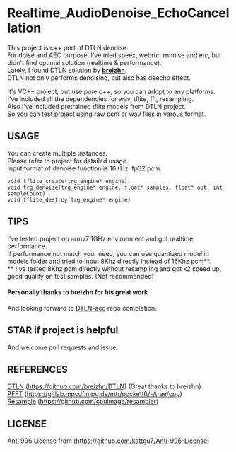 # Realtime_AudioDenoise_EchoCancellation

This project is c++ port of DTLN denoise.<br/>
For doise and AEC purpose, I've tried speex, webrtc, rnnoise and etc, but didn't find optimal solution (realtime & performance).<br/>
Lately, I found DTLN solution by [**breizhn**](https://github.com/breizhn).<br/>
DTLN not only performs denoising, but also has deecho effect.<br/>

It's VC++ project, but use pure c++, so you can adopt to any platforms.<br/>
I've included all the dependencies for wav, tflite, fft, resampling.<br/>
Also I've included pretrained tflite models from DTLN project.<br/>
So you can test project using raw pcm or wav files in varous format.<br/>

## USAGE
You can create multiple instances.<br/>
Please refer to project for detailed usage.<br/>
Input format of denoise function is 16KHz, fp32 pcm.<br/>

    void tflite_create(trg_engine* engine)
    void trg_denoise(trg_engine* engine, float* samples, float* out, int sampleCount)
    void tflite_destroy(trg_engine* engine)

## TIPS
I've tested project on armv7 1GHz environment and got realtime performance.<br/>
If performance not match your need, you can use quantized model in models folder and tried to input 8Khz directly instead of 16Khz pcm**.<br/>
** I've tested 8Khz pcm directly without resampling and got x2 speed up, good quality on test samples. (Not recommended)


#### Personally thanks to breizhn for his great work
And looking forward to [DTLN-aec](https://github.com/breizhn/DTLN-aec) repo completion.

## STAR if project is helpful
And welcome pull requests and issue.

## REFERENCES
[DTLN](https://github.com/breizhn/DTLN)  (https://github.com/breizhn/DTLN)  (Great thanks to breizhn)<br/>
[PFFT](https://gitlab.mpcdf.mpg.de/mtr/pocketfft/-/tree/cpp)  (https://gitlab.mpcdf.mpg.de/mtr/pocketfft/-/tree/cpp)<br/>
[Resample](https://github.com/cpuimage/resampler)  (https://github.com/cpuimage/resampler)<br/>

## LICENSE
Anti 996 License from (https://github.com/kattgu7/Anti-996-License)
